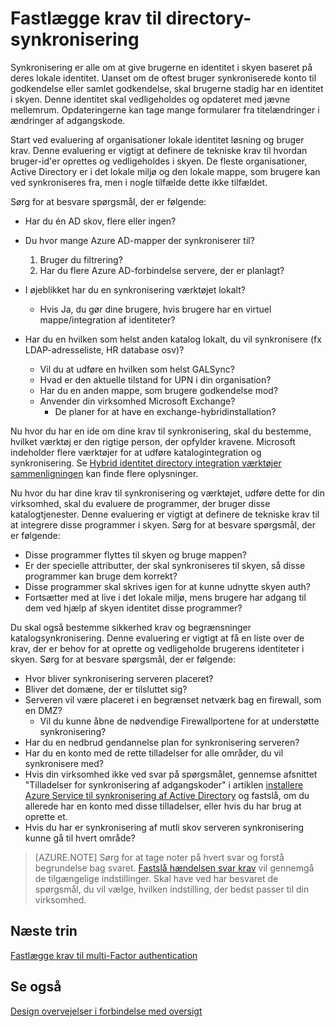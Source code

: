 <properties
    pageTitle="Azure Active Directory hybride identitet Designovervejelser - fastlægge directory-synkronisering krav | Microsoft Azure"
    description="Identificere, hvilke krav skal bruge til at synkronisere alle brugere mellem on = det lokale miljø og skyen til virksomheden."
    documentationCenter=""
    services="active-directory"
    authors="billmath"
    manager="femila"
    editor=""/>

<tags
    ms.service="active-directory"
    ms.devlang="na"
    ms.topic="article"
    ms.tgt_pltfrm="na"
    ms.workload="identity" 
    ms.date="08/08/2016"
    ms.author="billmath"/>

# <a name="determine-directory-synchronization-requirements"></a>Fastlægge krav til directory-synkronisering
Synkronisering er alle om at give brugerne en identitet i skyen baseret på deres lokale identitet. Uanset om de oftest bruger synkroniserede konto til godkendelse eller samlet godkendelse, skal brugerne stadig har en identitet i skyen.  Denne identitet skal vedligeholdes og opdateret med jævne mellemrum.  Opdateringerne kan tage mange formularer fra titelændringer i ændringer af adgangskode.  

Start ved evaluering af organisationer lokale identitet løsning og bruger krav. Denne evaluering er vigtigt at definere de tekniske krav til hvordan bruger-id'er oprettes og vedligeholdes i skyen.  De fleste organisationer, Active Directory er i det lokale miljø og den lokale mappe, som brugere kan ved synkroniseres fra, men i nogle tilfælde dette ikke tilfældet.  

Sørg for at besvare spørgsmål, der er følgende:


- Har du én AD skov, flere eller ingen?
 - Du hvor mange Azure AD-mapper der synkroniserer til?
 
    1. Bruger du filtrering?
    2. Har du flere Azure AD-forbindelse servere, der er planlagt?
  
- I øjeblikket har du en synkronisering værktøjet lokalt?
  - Hvis Ja, du gør dine brugere, hvis brugere har en virtuel mappe/integration af identiteter?
- Har du en hvilken som helst anden katalog lokalt, du vil synkronisere (fx LDAP-adresseliste, HR database osv)?
  - Vil du at udføre en hvilken som helst GALSync?
  - Hvad er den aktuelle tilstand for UPN i din organisation? 
  - Har du en anden mappe, som brugere godkendelse mod?
  - Anvender din virksomhed Microsoft Exchange?
    - De planer for at have en exchange-hybridinstallation?

Nu hvor du har en ide om dine krav til synkronisering, skal du bestemme, hvilket værktøj er den rigtige person, der opfylder kravene.  Microsoft indeholder flere værktøjer for at udføre katalogintegration og synkronisering.  Se [Hybrid identitet directory integration værktøjer sammenligningen](active-directory-hybrid-identity-design-considerations-tools-comparison.md) kan finde flere oplysninger. 
   
Nu hvor du har dine krav til synkronisering og værktøjet, udføre dette for din virksomhed, skal du evaluere de programmer, der bruger disse katalogtjenester. Denne evaluering er vigtigt at definere de tekniske krav til at integrere disse programmer i skyen. Sørg for at besvare spørgsmål, der er følgende:

- Disse programmer flyttes til skyen og bruge mappen?
- Er der specielle attributter, der skal synkroniseres til skyen, så disse programmer kan bruge dem korrekt?
- Disse programmer skal skrives igen for at kunne udnytte skyen auth?
- Fortsætter med at live i det lokale miljø, mens brugere har adgang til dem ved hjælp af skyen identitet disse programmer?

Du skal også bestemme sikkerhed krav og begrænsninger katalogsynkronisering. Denne evaluering er vigtigt at få en liste over de krav, der er behov for at oprette og vedligeholde brugerens identiteter i skyen. Sørg for at besvare spørgsmål, der er følgende:

- Hvor bliver synkronisering serveren placeret?
- Bliver det domæne, der er tilsluttet sig?
- Serveren vil være placeret i en begrænset netværk bag en firewall, som en DMZ?
  - Vil du kunne åbne de nødvendige Firewallportene for at understøtte synkronisering?
- Har du en nedbrud gendannelse plan for synkronisering serveren?
- Har du en konto med de rette tilladelser for alle områder, du vil synkronisere med?
 - Hvis din virksomhed ikke ved svar på spørgsmålet, gennemse afsnittet "Tilladelser for synkronisering af adgangskoder" i artiklen [installere Azure Service til synkronisering af Active Directory](https://msdn.microsoft.com/library/azure/dn757602.aspx#BKMK_CreateAnADAccountForTheSyncService) og fastslå, om du allerede har en konto med disse tilladelser, eller hvis du har brug at oprette et.
- Hvis du har er synkronisering af mutli skov serveren synkronisering kunne gå til hvert område?
 
>[AZURE.NOTE]
Sørg for at tage noter på hvert svar og forstå begrundelse bag svaret. [Fastslå hændelsen svar krav](active-directory-hybrid-identity-design-considerations-incident-response-requirements.md) vil gennemgå de tilgængelige indstillinger. Skal have ved har besvaret de spørgsmål, du vil vælge, hvilken indstilling, der bedst passer til din virksomhed.

## <a name="next-steps"></a>Næste trin
[Fastlægge krav til multi-Factor authentication](active-directory-hybrid-identity-design-considerations-multifactor-auth-requirements.md)

## <a name="see-also"></a>Se også
[Design overvejelser i forbindelse med oversigt](active-directory-hybrid-identity-design-considerations-overview.md)
